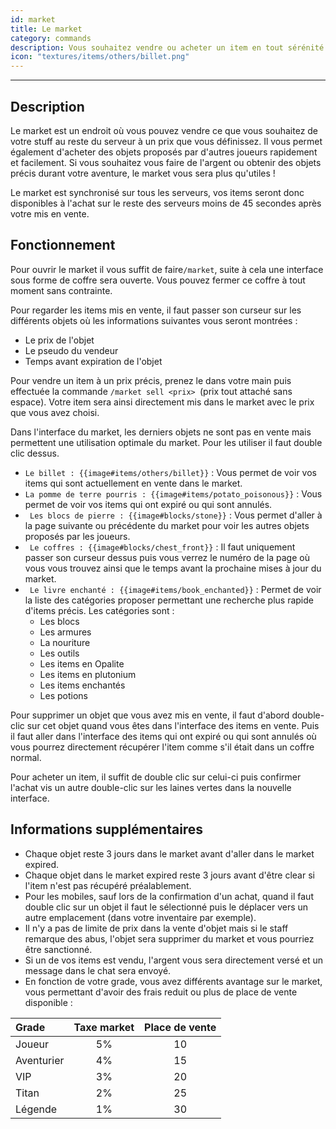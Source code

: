 ```yaml
---
id: market
title: Le market
category: commands
description: Vous souhaitez vendre ou acheter un item en tout sérénité et facilement ? Rien de mieux que d'utiliser le market !
icon: "textures/items/others/billet.png"
---
```

___
## Description

Le market est un endroit où vous pouvez vendre ce que vous souhaitez de votre stuff au reste du serveur à un prix que vous définissez. Il vous permet également d'acheter des objets proposés par d'autres joueurs rapidement et facilement. 
Si vous souhaitez vous faire de l'argent ou obtenir des objets précis durant votre aventure, le market vous sera plus qu'utiles !  

Le market est synchronisé sur tous les serveurs, vos items seront donc disponibles à l'achat sur le reste des serveurs moins de 45 secondes après votre mis en vente.
 
## Fonctionnement 

Pour ouvrir le market il vous suffit de faire`` /market ``, suite à cela une interface sous forme de coffre sera ouverte. Vous pouvez fermer ce coffre à tout moment sans contrainte.

Pour regarder les items mis en vente, il faut passer son curseur sur les différents objets où les informations suivantes vous seront montrées :  
* Le prix de l'objet   
* Le pseudo du vendeur 
* Temps avant expiration de l'objet

Pour vendre un item à un prix précis, prenez le dans votre main puis effectuée la commande ``/market sell <prix> ``(prix tout attaché sans espace). Votre item sera ainsi directement mis dans le market avec le prix que vous avez choisi. 

Dans l'interface du market, les derniers objets ne sont pas en vente mais permettent une utilisation optimale du market. Pour les utiliser il faut double clic dessus.
* ``Le billet : {{image#items/others/billet}}`` : Vous permet de voir vos items qui sont actuellement en vente dans le market.  
* ``La pomme de terre pourris : {{image#items/potato_poisonous}}`` : Vous permet de voir vos items qui ont expiré ou qui sont annulés.  
* `` Les blocs de pierre : {{image#blocks/stone}}`` : Vous permet d'aller à la page suivante ou précédente du market pour voir les autres objets proposés par les joueurs.  
* `` Le coffres : {{image#blocks/chest_front}}`` : Il faut uniquement passer son curseur dessus puis vous verrez le numéro de la page où vous vous trouvez ainsi que le temps avant la prochaine mises à jour du market.   
* `` Le livre enchanté : {{image#items/book_enchanted}}`` : Permet de voir la liste des catégories proposer permettant une recherche plus rapide d'items précis. Les catégories sont : 
   * Les blocs  
   * Les armures  
   * La nouriture  
   * Les outils
   * Les items en Opalite 
   * Les items en plutonium
   * Les items enchantés
   * Les potions

Pour supprimer un objet que vous avez mis en vente, il faut d'abord double-clic sur cet objet quand vous êtes dans l'interface des items en vente. Puis il faut aller dans l'interface des items qui ont expiré ou qui sont annulés où vous pourrez directement récupérer l'item comme s'il était dans un coffre normal. 

Pour acheter un item, il suffit de double clic sur celui-ci puis confirmer l'achat vis un autre double-clic sur les laines vertes dans la nouvelle interface. 

## Informations supplémentaires

* Chaque objet reste 3 jours dans le market avant d'aller dans le market expired. 
* Chaque objet dans le market expired reste 3 jours avant d'être clear si l'item n'est pas récupéré préalablement.
* Pour les mobiles, sauf lors de la confirmation d'un achat, quand il faut double clic sur un objet il faut le sélectionné puis le déplacer vers un autre emplacement (dans votre inventaire par exemple).
* Il n'y a pas de limite de prix dans la vente d'objet mais si le staff remarque des abus, l'objet sera supprimer du market et vous pourriez être sanctionné.
* Si un de vos items est vendu, l'argent vous sera directement versé et un message dans le chat sera envoyé. 
* En fonction de votre grade, vous avez différents avantage sur le market, vous permettant d'avoir des frais reduit ou plus de place de vente disponible :  
  
Grade | Taxe market | Place de vente
:---- | :---------: | :------------:
Joueur | 5% | 10
Aventurier | 4% | 15
VIP | 3% | 20
Titan | 2% | 25
Légende | 1% | 30